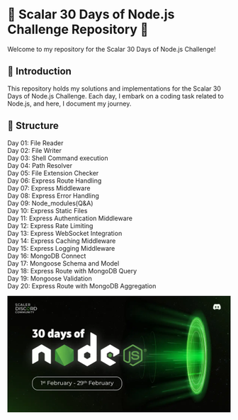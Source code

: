 # 🚀 Scalar 30 Days of Node.js Challenge Repository 🚀 <br>

Welcome to my repository for the Scalar 30 Days of Node.js Challenge!

## 🌟 Introduction <br>

This repository holds my solutions and implementations for the Scalar 30 Days of Node.js Challenge. Each day, I embark on a coding task related to Node.js, and here, I document my journey.

## 📂 Structure <br>

Day 01: File Reader <br/>
Day 02: File Writer <br/>
Day 03: Shell Command execution <br/>
Day 04: Path Resolver <br/>
Day 05: File Extension Checker<br/>
Day 06: Express Route Handling <br/>
Day 07: Express Middleware <br/>
Day 08: Express Error Handling<br/>
Day 09: Node_modules(Q&A)<br/>
Day 10: Express Static Files <br/>
Day 11: Express Authentication Middleware <br/>
Day 12: Express Rate Limiting <br/>
Day 13: Express WebSocket Integration <br/>
Day 14: Express Caching Middleware <br/>
Day 15: Express Logging Middleware <br/>
Day 16: MongoDB Connect <br/>
Day 17: Mongoose Schema and Model <br/>
Day 18: Express Route with MongoDB Query <br/>
Day 19: Mongoose Validation <br/>
Day 20: Express Route with MongoDB Aggregation <br/>

![image](https://github.com/pabitra-kumar/30-Days-nodejs/blob/main/assets/Banner.png)
